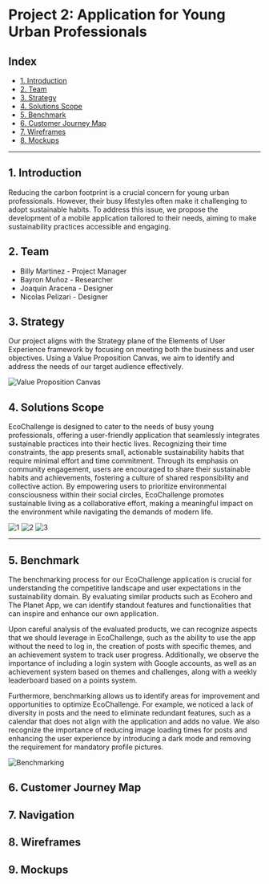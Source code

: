 # Project 2: Application for Young Urban Professionals

## Index

- [1. Introduction](#1-introduction)
- [2. Team](#2-Team)
- [3. Strategy](#3-strategy)
- [4. Solutions Scope](#4-solutions-scope)
- [5. Benchmark](#5-benchmark)
- [6. Customer Journey Map](#6-customer-journey-map)
- [7. Wireframes](#7-wireframes)
- [8. Mockups](#8-mockups)

---
## 1. Introduction
Reducing the carbon footprint is a crucial concern for young urban professionals. However, their busy lifestyles often make it challenging to adopt sustainable habits. To address this issue, we propose the development of a mobile application tailored to their needs, aiming to make sustainability practices accessible and engaging.



## 2. Team

- Billy Martinez    - Project Manager
- Bayron Muñoz      - Researcher
- Joaquin Aracena   - Designer
- Nicolas Pelizari  - Designer



## 3. Strategy
Our project aligns with the Strategy plane of the Elements of User Experience framework by focusing on meeting both the business and user objectives. Using a Value Proposition Canvas, we aim to identify and address the needs of our target audience effectively.

![Value Proposition Canvas](https://github.com/rileydev23/proyecto-2-ui/blob/main/images/vp_canvas.png?raw=true)

## 4. Solutions Scope

EcoChallenge is  designed to cater to the needs of busy young professionals, offering a user-friendly application that seamlessly integrates sustainable practices into their hectic lives. Recognizing their time constraints, the app presents small, actionable sustainability habits that require minimal effort and time commitment. Through its emphasis on community engagement, users are encouraged to share their sustainable habits and achievements, fostering a culture of shared responsibility and collective action. By empowering users to prioritize environmental consciousness within their social circles, EcoChallenge promotes sustainable living as a collaborative effort, making a meaningful impact on the environment while navigating the demands of modern life.

![1](https://github.com/rileydev23/proyecto-2-ui/assets/62442550/a9799550-822f-4816-b5d0-42cac7d86e59)
![2](https://github.com/rileydev23/proyecto-2-ui/assets/62442550/c2a2e5d1-87b7-4cfa-bacd-ea4c6b068955)
![3](https://github.com/rileydev23/proyecto-2-ui/assets/62442550/3ca383af-9045-4f66-97ad-23e6136af2ab)

---

## 5. Benchmark

The benchmarking process for our EcoChallenge application is crucial for understanding the competitive landscape and user expectations in the sustainability domain. By evaluating similar products such as Ecohero and The Planet App, we can identify standout features and functionalities that can inspire and enhance our own application.

Upon careful analysis of the evaluated products, we can recognize aspects that we should leverage in EcoChallenge, such as the ability to use the app without the need to log in, the creation of posts with specific themes, and an achievement system to track user progress. Additionally, we observe the importance of including a login system with Google accounts, as well as an achievement system based on themes and challenges, along with a weekly leaderboard based on a points system.

Furthermore, benchmarking allows us to identify areas for improvement and opportunities to optimize EcoChallenge. For example, we noticed a lack of diversity in posts and the need to eliminate redundant features, such as a calendar that does not align with the application and adds no value. We also recognize the importance of reducing image loading times for posts and enhancing the user experience by introducing a dark mode and removing the requirement for mandatory profile pictures.

![Benchmarking](https://github.com/rileydev23/proyecto-2-ui/blob/main/images/Benchmarking.png?raw=true)

## 6. Customer Journey Map
## 7. Navigation
## 8. Wireframes
## 9. Mockups

